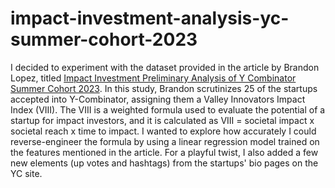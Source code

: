 # impact-investment-analysis-yc-summer-cohort-2023
I decided to experiment with the dataset provided in the article by Brandon Lopez, titled [Impact Investment Preliminary Analysis of Y Combinator Summer Cohort 2023](https://www.valleyinnovators.com/post/impact-investment-preliminary-analysis-of-y-combinator-summer-cohort-2023). In this study, Brandon scrutinizes 25 of the startups accepted into Y-Combinator, assigning them a Valley Innovators Impact Index (VIII). The VIII is a weighted formula used to evaluate the potential of a startup for impact investors, and it is calculated as VIII = societal impact x societal reach x time to impact. I wanted to explore how accurately I could reverse-engineer the formula by using a linear regression model trained on the features mentioned in the article. For a playful twist, I also added a few new elements (up votes and hashtags) from the startups' bio pages on the YC site.
